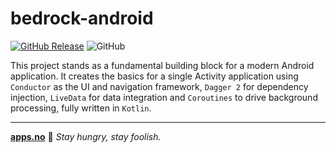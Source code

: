 # bedrock-android

[![GitHub Release](https://img.shields.io/github/v/release/apps-as/bedrock-android)]()
![GitHub](https://img.shields.io/github/license/apps-as/bedrock-android)

This project stands as a fundamental building block for a modern Android application. It creates the basics for a single Activity application using `Conductor` as the UI and navigation framework, `Dagger 2` for dependency injection, `LiveData` for data integration and `Coroutines` to drive background processing, fully written in `Kotlin`.


---
**[apps.no](https://apps.no/en/home)** 🗽 _Stay hungry, stay foolish._

